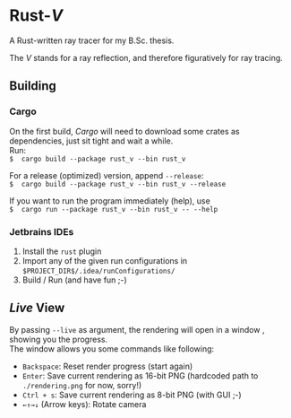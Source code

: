 # Rust\-_V_
A Rust-written ray tracer for my B.Sc. thesis.

The _V_ stands for a ray reflection, and therefore figuratively for ray tracing.

## Building
### Cargo
On the first build, _Cargo_ will need to download some crates as dependencies, just sit tight and wait a while. \
Run: \
`$  cargo build --package rust_v --bin rust_v`

For a release (optimized) version, append `--release`: \
`$  cargo build --package rust_v --bin rust_v --release`

If you want to run the program immediately (help), use \
`$  cargo run --package rust_v --bin rust_v -- --help`


### Jetbrains IDEs
1. Install the `rust` plugin
2. Import any of the given run configurations in `$PROJECT_DIR$/.idea/runConfigurations/`
3. Build / Run (and have fun ;-)

## _Live_ View
By passing `--live` as argument, the rendering will open in a window , showing you the progress. \
The window allows you some commands like following:
- `Backspace`: Reset render progress (start again)
- `Enter`: Save current rendering as 16-bit PNG (hardcoded path to `./rendering.png` for now, sorry!)
- `Ctrl + s`: Save current rendering as 8-bit PNG (with GUI ;-)
- `←↑→↓` (Arrow keys): Rotate camera
